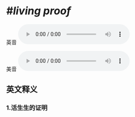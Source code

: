 # ***\#living proof*** 
英音
<audio src="./media/living proof1_AAC.aac" controls="controls"></audio>

美音
<audio src="./media/living proof2_AAC.aac" controls="controls"></audio>



  

英文释义
---
### 1.**活生生的证明**  


